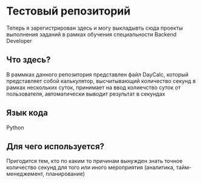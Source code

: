 # Тестовый репозиторий
Теперь я зарегистрирован здесь и могу выкладывть сюда проекты
выполнения заданий в рамках обучения специальности Backend Developer

## Что здесь?
В раммках данного репозитория представлен файл DayCalc,
который представляет собой калькулятор, высчитывающий количество
секунд в рамках нескольких суток, принимает на ввод колиечство суток
от пользователя, автоматически выводит результат в секундах

## Язык кода
Python

## Для чего используется?
Пригодится тем, кто по каким то причинам вынужден знать точное количество
секунд для того или иного мероприятия 
(аналитика, тайм-менеджемент, планирование)

